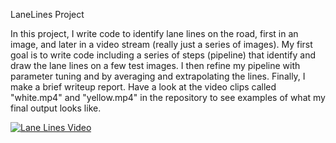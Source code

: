 LaneLines Project

In this project, I write code to identify lane lines on the road, first in an image, and later in a video stream (really just a series of images). My first goal is to write code including a series of steps (pipeline) that identify and draw the lane lines on a few test images. I then refine my pipeline with parameter tuning and by averaging and extrapolating the lines. Finally, I make a brief writeup report. Have a look at the video clips called "white.mp4" and "yellow.mp4" in the repository to see examples of what my final output looks like.

[![Lane Lines Video](https://img.youtube.com/vi/8gjw1QrQKGM/0.jpg)](https://youtu.be/8gjw1QrQKGM)
